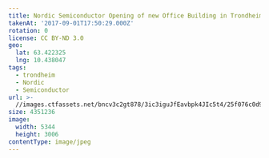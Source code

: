 ```yaml
---
title: Nordic Semiconductor Opening of new Office Building in Trondheim
takenAt: '2017-09-01T17:50:29.000Z'
rotation: 0
license: CC BY-ND 3.0
geo:
  lat: 63.422325
  lng: 10.438047
tags:
  - trondheim
  - Nordic
  - Semiconductor
url: >-
  //images.ctfassets.net/bncv3c2gt878/3ic3iguJfEavbpk4JIc5t4/25f076c0d953ef432c3e76df0e962a93/nordic-semiconductor-opening-of-new-office-building-in-trondheim_36170369284_o
size: 4351236
image:
  width: 5344
  height: 3006
contentType: image/jpeg
---
```



